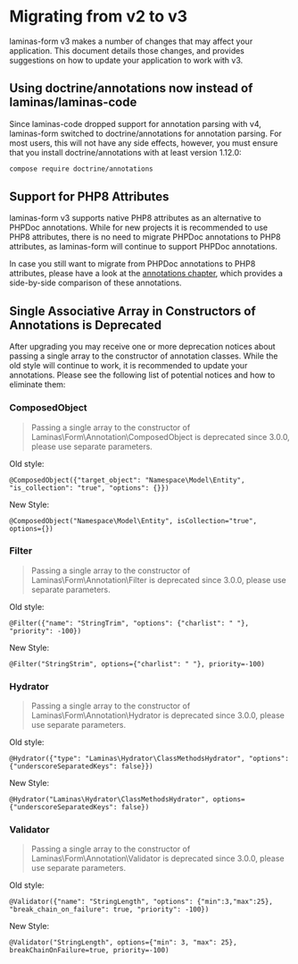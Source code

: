 # Migrating from v2 to v3

laminas-form v3 makes a number of changes that may affect your application. This 
document details those changes, and provides suggestions on how to update your 
application to work with v3.


## Using doctrine/annotations now instead of laminas/laminas-code

Since laminas-code dropped support for annotation parsing with v4, laminas-form 
switched to doctrine/annotations for annotation parsing. For most users, this will
not have any side effects, however, you must ensure that you install 
doctrine/annotations with at least version 1.12.0:

```bash
compose require doctrine/annotations
```

## Support for PHP8 Attributes

laminas-form v3 supports native PHP8 attributes as an alternative to PHPDoc 
annotations. While for new projects it is recommended to use PHP8 attributes, there
is no need to migrate PHPDoc annotations to PHP8 attributes, as laminas-form
will continue to support PHPDoc annotations.

In case you still want to migrate from PHPDoc annotations to PHP8 attributes,
please have a look at the [annotations chapter](../form-creation/using-annotations.md),
which provides a side-by-side comparison of these annotations.

## Single Associative Array in Constructors of Annotations is Deprecated

After upgrading you may receive one or more deprecation notices about passing a 
single array to the constructor of annotation classes. While the old style will
continue to work, it is recommended to update your annotations. Please see the following
list of potential notices and how to eliminate them:

### ComposedObject

> Passing a single array to the constructor of Laminas\Form\Annotation\ComposedObject 
> is deprecated since 3.0.0, please use separate parameters.

Old style:

```
@ComposedObject({"target_object": "Namespace\Model\Entity", "is_collection": "true", "options": {}})
```

New Style:

```
@ComposedObject("Namespace\Model\Entity", isCollection="true", options={})
```

### Filter

> Passing a single array to the constructor of Laminas\Form\Annotation\Filter
> is deprecated since 3.0.0, please use separate parameters.

Old style:

```
@Filter({"name": "StringTrim", "options": {"charlist": " "}, "priority": -100})
```

New Style:

```
@Filter("StringStrim", options={"charlist": " "}, priority=-100)
```

### Hydrator

> Passing a single array to the constructor of Laminas\Form\Annotation\Hydrator
> is deprecated since 3.0.0, please use separate parameters.

Old style:

```
@Hydrator({"type": "Laminas\Hydrator\ClassMethodsHydrator", "options": {"underscoreSeparatedKeys": false}})
```

New Style:

```
@Hydrator("Laminas\Hydrator\ClassMethodsHydrator", options={"underscoreSeparatedKeys": false})
```

### Validator

> Passing a single array to the constructor of Laminas\Form\Annotation\Validator
> is deprecated since 3.0.0, please use separate parameters.

Old style:

```
@Validator({"name": "StringLength", "options": {"min":3,"max":25}, "break_chain_on_failure": true, "priority": -100})
```

New Style:

```
@Validator("StringLength", options={"min": 3, "max": 25}, breakChainOnFailure=true, priority=-100)
```